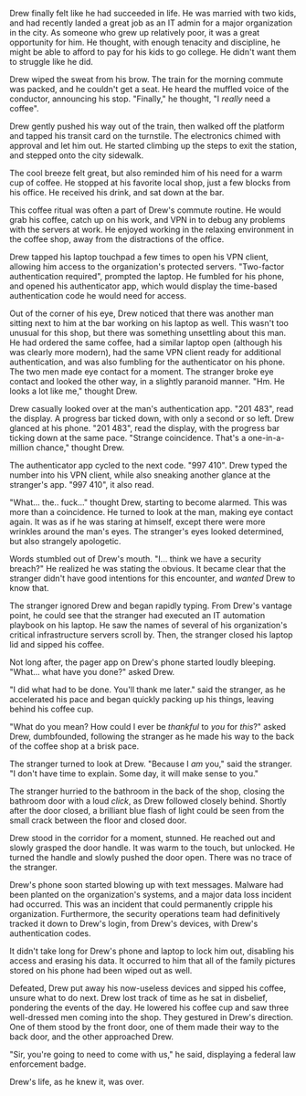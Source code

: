 Drew finally felt like he had succeeded in life. He was married with two kids, and had recently landed a great job as an IT admin for a major organization in the city. As someone who grew up relatively poor, it was a great opportunity for him. He thought, with enough tenacity and discipline, he might be able to afford to pay for his kids to go college. He didn't want them to struggle like he did.

Drew wiped the sweat from his brow. The train for the morning commute was packed, and he couldn't get a seat. He heard the muffled voice of the conductor, announcing his stop. "Finally," he thought, "I *really* need a coffee".

Drew gently pushed his way out of the train, then walked off the platform and tapped his transit card on the turnstile. The electronics chimed with approval and let him out. He started climbing up the steps to exit the station, and stepped onto the city sidewalk.

The cool breeze felt great, but also reminded him of his need for a warm cup of coffee. He stopped at his favorite local shop, just a few blocks from his office. He received his drink, and sat down at the bar.

This coffee ritual was often a part of Drew's commute routine. He would grab his coffee, catch up on his work, and VPN in to debug any problems with the servers at work. He enjoyed working in the relaxing environment in the coffee shop, away from the distractions of the office.

Drew tapped his laptop touchpad a few times to open his VPN client, allowing him access to the organization's protected servers. "Two-factor authentication required", prompted the laptop. He fumbled for his phone, and opened his authenticator app, which would display the time-based authentication code he would need for access.

Out of the corner of his eye, Drew noticed that there was another man sitting next to him at the bar working on his laptop as well. This wasn't too unusual for this shop, but there was something unsettling about this man. He had ordered the same coffee, had a similar laptop open (although his was clearly more modern), had the same VPN client ready for additional authentication, and was also fumbling for the authenticator on his phone. The two men made eye contact for a moment. The stranger broke eye contact and looked the other way, in a slightly paranoid manner. "Hm. He looks a lot like me," thought Drew.

Drew casually looked over at the man's authentication app. "201 483", read the display. A progress bar ticked down, with only a second or so left. Drew glanced at his phone. "201 483", read the display, with the progress bar ticking down at the same pace. "Strange coincidence. That's a one-in-a-million chance," thought Drew.

The authenticator app cycled to the next code. "997 410". Drew typed the number into his VPN client, while also sneaking another glance at the stranger's app. "997 410", it also read.

"What... the.. fuck..." thought Drew, starting to become alarmed. This was more than a coincidence. He turned to look at the man, making eye contact again. It was as if he was staring at himself, except there were more wrinkles around the man's eyes. The stranger's eyes looked determined, but also strangely apologetic.

Words stumbled out of Drew's mouth. "I... think we have a security breach?" He realized he was stating the obvious. It became clear that the stranger didn't have good intentions for this encounter, and *wanted* Drew to know that.

The stranger ignored Drew and began rapidly typing. From Drew's vantage point, he could see that the stranger had executed an IT automation playbook on his laptop. He saw the names of several of his organization's critical infrastructure servers scroll by. Then, the stranger closed his laptop lid and sipped his coffee.

Not long after, the pager app on Drew's phone started loudly bleeping. "What... what have you done?" asked Drew.

"I did what had to be done. You'll thank me later." said the stranger, as he accelerated his pace and began quickly packing up his things, leaving behind his coffee cup.

"What do you mean? How could I ever be *thankful* to *you* for *this*?" asked Drew, dumbfounded, following the stranger as he made his way to the back of the coffee shop at a brisk pace.

The stranger turned to look at Drew. "Because I *am* you," said the stranger. "I don't have time to explain. Some day, it will make sense to you."

The stranger hurried to the bathroom in the back of the shop, closing the bathroom door with a loud *click*, as Drew followed closely behind. Shortly after the door closed, a brilliant blue flash of light could be seen from the small crack between the floor and closed door.

Drew stood in the corridor for a moment, stunned. He reached out and slowly grasped the door handle. It was warm to the touch, but unlocked. He turned the handle and slowly pushed the door open. There was no trace of the stranger.

Drew's phone soon started blowing up with text messages. Malware had been planted on the organization's systems, and a major data loss incident had occurred. This was an incident that could permanently cripple his organization. Furthermore, the security operations team had definitively tracked it down to Drew's login, from Drew's devices, with Drew's authentication codes.

It didn't take long for Drew's phone and laptop to lock him out, disabling his access and erasing his data. It occurred to him that all of the family pictures stored on his phone had been wiped out as well.

Defeated, Drew put away his now-useless devices and sipped his coffee, unsure what to do next. Drew lost track of time as he sat in disbelief, pondering the events of the day. He lowered his coffee cup and saw three well-dressed men coming into the shop. They gestured in Drew's direction. One of them stood by the front door, one of them made their way to the back door, and the other approached Drew.

"Sir, you're going to need to come with us," he said, displaying a federal law enforcement badge.

Drew's life, as he knew it, was over.